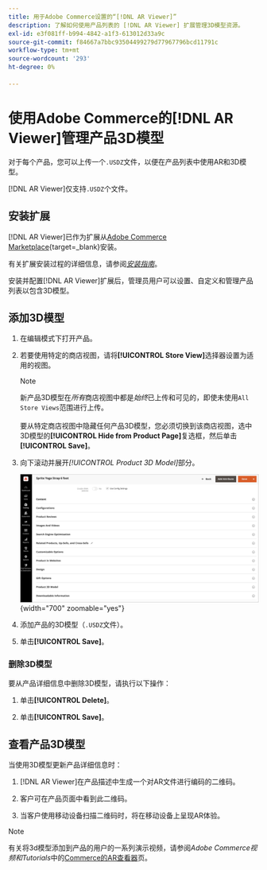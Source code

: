 ```yaml
---
title: 用于Adobe Commerce设置的“[!DNL AR Viewer]”
description: 了解如何使用产品列表的 [!DNL AR Viewer] 扩展管理3D模型资源。
exl-id: e3f081ff-b994-4842-a1f3-613012d33a9c
source-git-commit: f84667a7bbc93504499279d77967796bcd11791c
workflow-type: tm+mt
source-wordcount: '293'
ht-degree: 0%

---
```


# 使用Adobe Commerce的[!DNL AR Viewer]管理产品3D模型

对于每个产品，您可以上传一个`.USDZ`文件，以便在产品列表中使用AR和3D模型。

[!DNL AR Viewer]仅支持`.USDZ`个文件。

## 安装扩展

[!DNL AR Viewer]已作为扩展从[Adobe Commerce Marketplace](https://commercemarketplace.adobe.com/magento-module-arviewer.html){target=_blank}安装。

有关扩展安装过程的详细信息，请参阅&#x200B;[_安装指南_](https://experienceleague.adobe.com/docs/commerce-operations/installation-guide/tutorials/extensions.html?lang=zh-Hans)。

安装并配置[!DNL AR Viewer]扩展后，管理员用户可以设置、自定义和管理产品列表以包含3D模型。

## 添加3D模型

1. 在编辑模式下打开产品。

1. 若要使用特定的商店视图，请将&#x200B;**[!UICONTROL Store View]**&#x200B;选择器设置为适用的视图。

   >[!NOTE]
   >
   >新产品3D模型在&#x200B;_所有_&#x200B;商店视图中都是&#x200B;_始终_&#x200B;已上传和可见的，即使未使用`All Store Views`范围进行上传。 <br/><br/>要从特定商店视图中隐藏任何产品3D模型，您必须切换到该商店视图，选中3D模型的&#x200B;**[!UICONTROL Hide from Product Page]**&#x200B;复选框，然后单击&#x200B;**[!UICONTROL Save]**。

1. 向下滚动并展开&#x200B;_[!UICONTROL Product 3D Model]_&#x200B;部分。

   ![菜单弹出窗口](assets/ar-viewer-product-options.png){width="700" zoomable="yes"}

1. 添加产品的3D模型（`.USDZ`文件）。

1. 单击&#x200B;**[!UICONTROL Save]**。

### 删除3D模型

要从产品详细信息中删除3D模型，请执行以下操作：

1. 单击&#x200B;**[!UICONTROL Delete]**。

1. 单击&#x200B;**[!UICONTROL Save]**。

## 查看产品3D模型

当使用3D模型更新产品详细信息时：

1. [!DNL AR Viewer]在产品描述中生成一个对AR文件进行编码的二维码。

1. 客户可在产品页面中看到此二维码。

1. 当客户使用移动设备扫描二维码时，将在移动设备上呈现AR体验。

>[!NOTE]
>
> 有关将3d模型添加到产品的用户的一系列演示视频，请参阅&#x200B;_Adobe Commerce视频和Tutorials_&#x200B;中的[Commerce的AR查看器](https://experienceleague.adobe.com/docs/commerce-learn/tutorials/catalog/augmented-reality.html?lang=zh-Hans)页。
